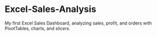 # Excel-Sales-Analysis
My first Excel Sales Dashboard, analyzing sales, profit, and orders with PivotTables, charts, and slicers.
